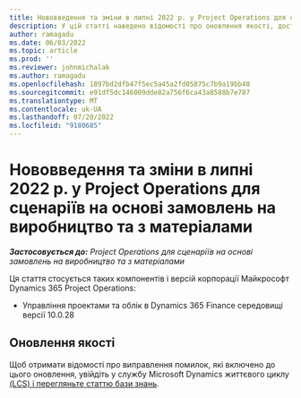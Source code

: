 ```yaml
---
title: Нововведення та зміни в липні 2022 р. у Project Operations для сценаріїв на основі замовлень на виробництво та з матеріалами
description: У цій статті наведено відомості про оновлення якості, доступні в липні 2022 року випуску корпорації Майкрософт Dynamics 365 Project Operations для сценаріїв на основі запасів і виробництва.
author: ramagadu
ms.date: 06/03/2022
ms.topic: article
ms.prod: ''
ms.reviewer: johnmichalak
ms.author: ramagadu
ms.openlocfilehash: 1897bd2dfb47f5ec5a45a2fd05875c7b9a19bb40
ms.sourcegitcommit: e91df5dc146009dde82a756f6ca43a8588b7e787
ms.translationtype: MT
ms.contentlocale: uk-UA
ms.lasthandoff: 07/20/2022
ms.locfileid: "9180685"
---
```

# <a name="whats-new-or-changed-in-project-operations-july-2022-for-stockedproduction-based-scenarios"></a>Нововведення та зміни в липні 2022 р. у Project Operations для сценаріїв на основі замовлень на виробництво та з матеріалами

_**Застосовується до:** Project Operations для сценаріїв на основі замовлень на виробництво та з матеріалами_

Ця стаття стосується таких компонентів і версій корпорації Майкрософт Dynamics 365 Project Operations:

- Управління проектами та облік в Dynamics 365 Finance середовищі версії 10.0.28

## <a name="quality-updates"></a>Оновлення якості

Щоб отримати відомості про виправлення помилок, які включено до цього оновлення, увійдіть у службу Microsoft Dynamics життєвого циклу [(LCS) і перегляньте статтю бази знань](https://fix.lcs.dynamics.com/Issue/Details?bugId=694438).
